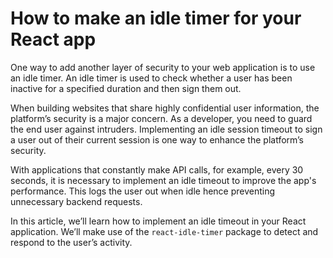 # How to make an idle timer for your React app
One way to add another layer of security to your web application is to use an idle timer. An idle timer is used to check whether a user has been inactive for a specified duration and then sign them out. 

When building websites that share highly confidential user information, the platform’s security is a major concern. As a developer, you need to guard the end user against intruders. Implementing an idle session timeout to sign a user out of their current session is one way to enhance the platform’s security. 

With applications that constantly make API calls, for example, every 30 seconds, it is necessary to implement an idle timeout to improve the app's performance. This logs the user out when idle hence preventing unnecessary backend requests. 

In this article, we’ll learn how to implement an idle timeout in your React application. We’ll make use of the `react-idle-timer` package to detect and respond to the user’s activity. 
